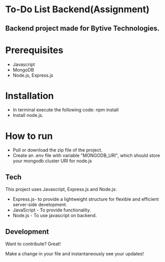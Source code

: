 # To-Do List Backend(Assignment)
## Backend project made for Bytive Technologies.

# Prerequisites
- Javascript
- MongoDB
- Node.js, Express.js

# Installation

- In terminal execute the following code:
        npm install
- Install node.js.

# How to run

- Pull or download the zip file of the project.
- Create an .env file with variable "MONGODB_URI", which should store your mongodb cluster URI for node.js

## Tech

This project uses Javascript, Express.js and Node.js:

- Express.js- to provide a lightweight structure for flexible and efficient server-side development.
- JavaScript - To provide functionality.
- Node.js - To use javascript on backend.

## Development

Want to contribute? Great!

Make a change in your file and instantaneously see your updates!

